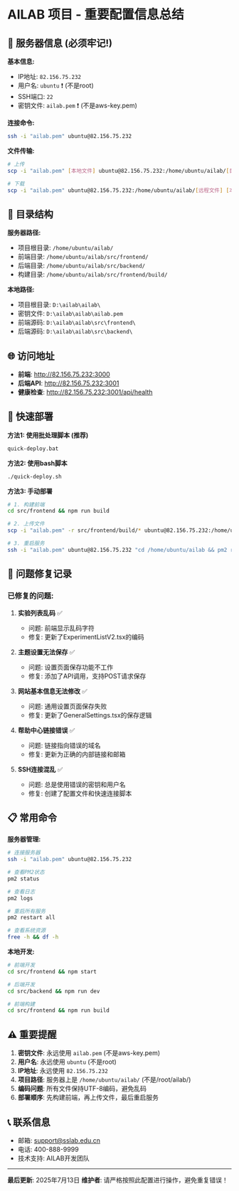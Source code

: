 # AILAB 项目 - 重要配置信息总结

## 🔑 服务器信息 (必须牢记!)

**基本信息:**
- IP地址: `82.156.75.232`
- 用户名: `ubuntu` ❗ (不是root)
- SSH端口: `22`
- 密钥文件: `ailab.pem` ❗ (不是aws-key.pem)

**连接命令:**
```bash
ssh -i "ailab.pem" ubuntu@82.156.75.232
```

**文件传输:**
```bash
# 上传
scp -i "ailab.pem" [本地文件] ubuntu@82.156.75.232:/home/ubuntu/ailab/[目标路径]

# 下载
scp -i "ailab.pem" ubuntu@82.156.75.232:/home/ubuntu/ailab/[远程文件] [本地路径]
```

## 📁 目录结构

**服务器路径:**
- 项目根目录: `/home/ubuntu/ailab/`
- 前端目录: `/home/ubuntu/ailab/src/frontend/`
- 后端目录: `/home/ubuntu/ailab/src/backend/`
- 构建目录: `/home/ubuntu/ailab/src/frontend/build/`

**本地路径:**
- 项目根目录: `D:\ailab\ailab\`
- 密钥文件: `D:\ailab\ailab\ailab.pem`
- 前端源码: `D:\ailab\ailab\src\frontend\`
- 后端源码: `D:\ailab\ailab\src\backend\`

## 🌐 访问地址

- **前端**: http://82.156.75.232:3000
- **后端API**: http://82.156.75.232:3001
- **健康检查**: http://82.156.75.232:3001/api/health

## 🚀 快速部署

**方法1: 使用批处理脚本 (推荐)**
```cmd
quick-deploy.bat
```

**方法2: 使用bash脚本**
```bash
./quick-deploy.sh
```

**方法3: 手动部署**
```bash
# 1. 构建前端
cd src/frontend && npm run build

# 2. 上传文件
scp -i "ailab.pem" -r src/frontend/build/* ubuntu@82.156.75.232:/home/ubuntu/ailab/src/frontend/build/

# 3. 重启服务
ssh -i "ailab.pem" ubuntu@82.156.75.232 "cd /home/ubuntu/ailab && pm2 restart all"
```

## 🔧 问题修复记录

### 已修复的问题:

1. **实验列表乱码** ✅
   - 问题: 前端显示乱码字符
   - 修复: 更新了ExperimentListV2.tsx的编码

2. **主题设置无法保存** ✅
   - 问题: 设置页面保存功能不工作
   - 修复: 添加了API调用，支持POST请求保存

3. **网站基本信息无法修改** ✅
   - 问题: 通用设置页面保存失败
   - 修复: 更新了GeneralSettings.tsx的保存逻辑

4. **帮助中心链接错误** ✅
   - 问题: 链接指向错误的域名
   - 修复: 更新为正确的内部链接和邮箱

5. **SSH连接混乱** ✅
   - 问题: 总是使用错误的密钥和用户名
   - 修复: 创建了配置文件和快速连接脚本

## 📋 常用命令

**服务器管理:**
```bash
# 连接服务器
ssh -i "ailab.pem" ubuntu@82.156.75.232

# 查看PM2状态
pm2 status

# 查看日志
pm2 logs

# 重启所有服务
pm2 restart all

# 查看系统资源
free -h && df -h
```

**本地开发:**
```bash
# 前端开发
cd src/frontend && npm start

# 后端开发
cd src/backend && npm run dev

# 前端构建
cd src/frontend && npm run build
```

## ⚠️ 重要提醒

1. **密钥文件**: 永远使用 `ailab.pem` (不是aws-key.pem)
2. **用户名**: 永远使用 `ubuntu` (不是root)
3. **IP地址**: 永远使用 `82.156.75.232`
4. **项目路径**: 服务器上是 `/home/ubuntu/ailab/` (不是/root/ailab/)
5. **编码问题**: 所有文件保持UTF-8编码，避免乱码
6. **部署顺序**: 先构建前端，再上传文件，最后重启服务

## 📞 联系信息

- 邮箱: support@sslab.edu.cn
- 电话: 400-888-9999
- 技术支持: AILAB开发团队

---
**最后更新**: 2025年7月13日
**维护者**: 请严格按照此配置进行操作，避免重复错误！

